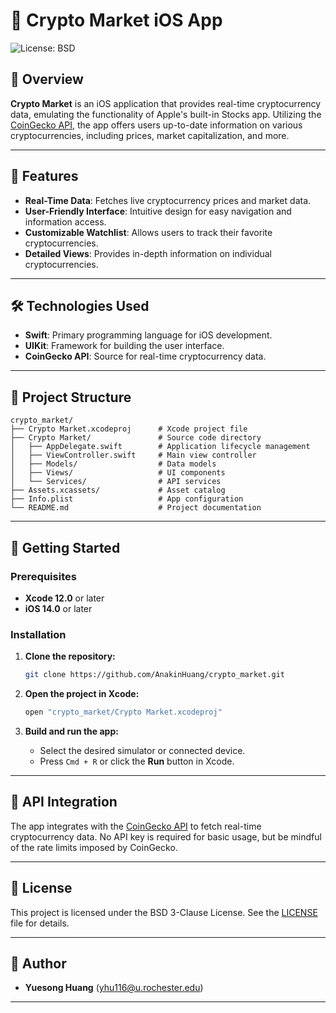 # 📱 Crypto Market iOS App

![License: BSD](https://img.shields.io/badge/License-BSD%203--Clause-blue.svg)

## 🚀 Overview

**Crypto Market** is an iOS application that provides real-time cryptocurrency data, emulating the functionality of Apple's built-in Stocks app. Utilizing the [CoinGecko API](https://www.coingecko.com/en/api), the app offers users up-to-date information on various cryptocurrencies, including prices, market capitalization, and more.

---

## 🧩 Features

- **Real-Time Data**: Fetches live cryptocurrency prices and market data.
- **User-Friendly Interface**: Intuitive design for easy navigation and information access.
- **Customizable Watchlist**: Allows users to track their favorite cryptocurrencies.
- **Detailed Views**: Provides in-depth information on individual cryptocurrencies.

---

## 🛠️ Technologies Used

- **Swift**: Primary programming language for iOS development.
- **UIKit**: Framework for building the user interface.
- **CoinGecko API**: Source for real-time cryptocurrency data.

---

## 📂 Project Structure

```
crypto_market/
├── Crypto Market.xcodeproj      # Xcode project file
├── Crypto Market/               # Source code directory
│   ├── AppDelegate.swift        # Application lifecycle management
│   ├── ViewController.swift     # Main view controller
│   ├── Models/                  # Data models
│   ├── Views/                   # UI components
│   └── Services/                # API services
├── Assets.xcassets/             # Asset catalog
├── Info.plist                   # App configuration
└── README.md                    # Project documentation
```

---

## 🚀 Getting Started

### Prerequisites

- **Xcode 12.0** or later
- **iOS 14.0** or later

### Installation

1. **Clone the repository:**

   ```bash
   git clone https://github.com/AnakinHuang/crypto_market.git
   ```

2. **Open the project in Xcode:**

   ```bash
   open "crypto_market/Crypto Market.xcodeproj"
   ```

3. **Build and run the app:**

   - Select the desired simulator or connected device.
   - Press `Cmd + R` or click the **Run** button in Xcode.

---

## 🔑 API Integration

The app integrates with the [CoinGecko API](https://www.coingecko.com/en/api) to fetch real-time cryptocurrency data. No API key is required for basic usage, but be mindful of the rate limits imposed by CoinGecko.

---

## 📄 License

This project is licensed under the BSD 3-Clause License. See the [LICENSE](LICENSE) file for details.

---

## 👤 Author

- **Yuesong Huang** (yhu116@u.rochester.edu)

---
